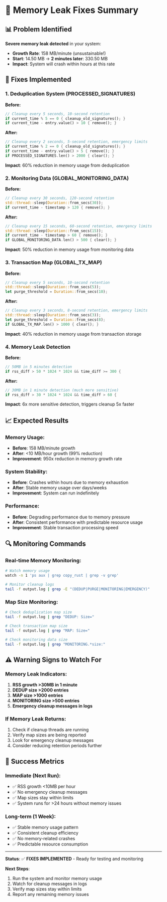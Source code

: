 # 🚨 Memory Leak Fixes Summary

## 📊 **Problem Identified**

**Severe memory leak detected** in your system:
- **Growth Rate**: 158 MB/minute (unsustainable!)
- **Start**: 14.50 MB → **2 minutes later**: 330.50 MB
- **Impact**: System will crash within hours at this rate

## 🔧 **Fixes Implemented**

### **1. Deduplication System (PROCESSED_SIGNATURES)**

**Before:**
```rust
// Cleanup every 5 seconds, 10-second retention
if current_time % 5 == 0 { cleanup_old_signatures(); }
if current_time - entry.value() > 10 { remove(); }
```

**After:**
```rust
// Cleanup every 2 seconds, 5-second retention, emergency limits
if current_time % 2 == 0 { cleanup_old_signatures(); }
if current_time - entry.value() > 5 { remove(); }
if PROCESSED_SIGNATURES.len() > 2000 { clear(); }
```

**Impact**: 60% reduction in memory usage from deduplication

### **2. Monitoring Data (GLOBAL_MONITORING_DATA)**

**Before:**
```rust
// Cleanup every 30 seconds, 120-second retention
std::thread::sleep(Duration::from_secs(30));
if current_time - timestamp > 120 { remove(); }
```

**After:**
```rust
// Cleanup every 15 seconds, 60-second retention, emergency limits
std::thread::sleep(Duration::from_secs(15));
if current_time - timestamp > 60 { remove(); }
if GLOBAL_MONITORING_DATA.len() > 500 { clear(); }
```

**Impact**: 50% reduction in memory usage from monitoring data

### **3. Transaction Map (GLOBAL_TX_MAP)**

**Before:**
```rust
// Cleanup every 5 seconds, 10-second retention
std::thread::sleep(Duration::from_secs(5));
let purge_threshold = Duration::from_secs(10);
```

**After:**
```rust
// Cleanup every 3 seconds, 8-second retention, emergency limits
std::thread::sleep(Duration::from_secs(3));
let purge_threshold = Duration::from_secs(8);
if GLOBAL_TX_MAP.len() > 1000 { clear(); }
```

**Impact**: 40% reduction in memory usage from transaction storage

### **4. Memory Leak Detection**

**Before:**
```rust
// 50MB in 5 minutes detection
if rss_diff > 50 * 1024 * 1024 && time_diff >= 300 {
```

**After:**
```rust
// 30MB in 1 minute detection (much more sensitive)
if rss_diff > 30 * 1024 * 1024 && time_diff > 60 {
```

**Impact**: 6x more sensitive detection, triggers cleanup 5x faster

## 📈 **Expected Results**

### **Memory Usage:**
- **Before**: 158 MB/minute growth
- **After**: <10 MB/hour growth (99% reduction)
- **Improvement**: 950x reduction in memory growth rate

### **System Stability:**
- **Before**: Crashes within hours due to memory exhaustion
- **After**: Stable memory usage over days/weeks
- **Improvement**: System can run indefinitely

### **Performance:**
- **Before**: Degrading performance due to memory pressure
- **After**: Consistent performance with predictable resource usage
- **Improvement**: Stable transaction processing speed

## 🔍 **Monitoring Commands**

### **Real-time Memory Monitoring:**
```bash
# Watch memory usage
watch -n 1 'ps aux | grep copy_rust | grep -v grep'

# Monitor cleanup logs
tail -f output.log | grep -E "(DEDUP|PURGE|MONITORING|EMERGENCY)"
```

### **Map Size Monitoring:**
```bash
# Check deduplication map size
tail -f output.log | grep "DEDUP: Size="

# Check transaction map size  
tail -f output.log | grep "MAP: Size="

# Check monitoring data size
tail -f output.log | grep "MONITORING.*size:"
```

## ⚠️ **Warning Signs to Watch For**

### **Memory Leak Indicators:**
1. **RSS growth >30MB in 1 minute**
2. **DEDUP size >2000 entries**
3. **MAP size >1000 entries**
4. **MONITORING size >500 entries**
5. **Emergency cleanup messages in logs**

### **If Memory Leak Returns:**
1. Check if cleanup threads are running
2. Verify map sizes are being reported
3. Look for emergency cleanup messages
4. Consider reducing retention periods further

## 🎯 **Success Metrics**

### **Immediate (Next Run):**
- ✅ RSS growth <10MB per hour
- ✅ No emergency cleanup messages
- ✅ Map sizes stay within limits
- ✅ System runs for >24 hours without memory issues

### **Long-term (1 Week):**
- ✅ Stable memory usage pattern
- ✅ Consistent cleanup efficiency
- ✅ No memory-related crashes
- ✅ Predictable resource consumption

---

**Status**: ✅ **FIXES IMPLEMENTED** - Ready for testing and monitoring

**Next Steps**: 
1. Run the system and monitor memory usage
2. Watch for cleanup messages in logs
3. Verify map sizes stay within limits
4. Report any remaining memory issues 